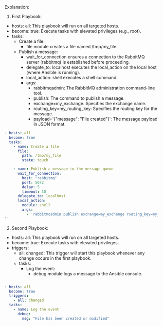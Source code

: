 Explanation:

1. First Playbook:

- hosts: all: This playbook will run on all targeted hosts.
- become: true: Execute tasks with elevated privileges (e.g., root).
- tasks:
  - Create a file:
    - file module creates a file named /tmp/my_file.
  - Publish a message:
    - wait_for_connection ensures a connection to the RabbitMQ server (rabbitmq) is established before proceeding.
    - delegate_to: localhost executes the local_action on the local host (where Ansible is running).
    - local_action: shell executes a shell command.
    - args:
      - rabbitmqadmin: The RabbitMQ administration command-line tool.
      - publish: The command to publish a message.
      - exchange=my_exchange: Specifies the exchange name.
      - routing_key=my_routing_key: Specifies the routing key for the message.
      - payload=\'{"message": "File created"}\': The message payload in JSON format.

```yaml
- hosts: all
  become: true
  tasks:
    - name: Create a file
      file:
        path: /tmp/my_file
        state: touch

    - name: Publish a message to the message queue
      wait_for_connection:
        host: "rabbitmq" 
        port: 5672 
        delay: 5 
        timeout: 10 
      delegate_to: localhost
      local_action: 
        module: shell
        args:
          - 'rabbitmqadmin publish exchange=my_exchange routing_key=my_routing_key payload=\'{"message": "File created"}\''
'''        
```

2. Second Playbook:

- hosts: all: This playbook will run on all targeted hosts.
- become: true: Execute tasks with elevated privileges.
- triggers:
  - all: changed: This trigger will start this playbook whenever any change occurs in the first playbook.
  - tasks:
    - Log the event:
      - debug module logs a message to the Ansible console.



```yaml

- hosts: all
  become: true
  triggers:
    - all: changed 
  tasks:
    - name: Log the event
      debug:
        msg: "File has been created or modified"

```